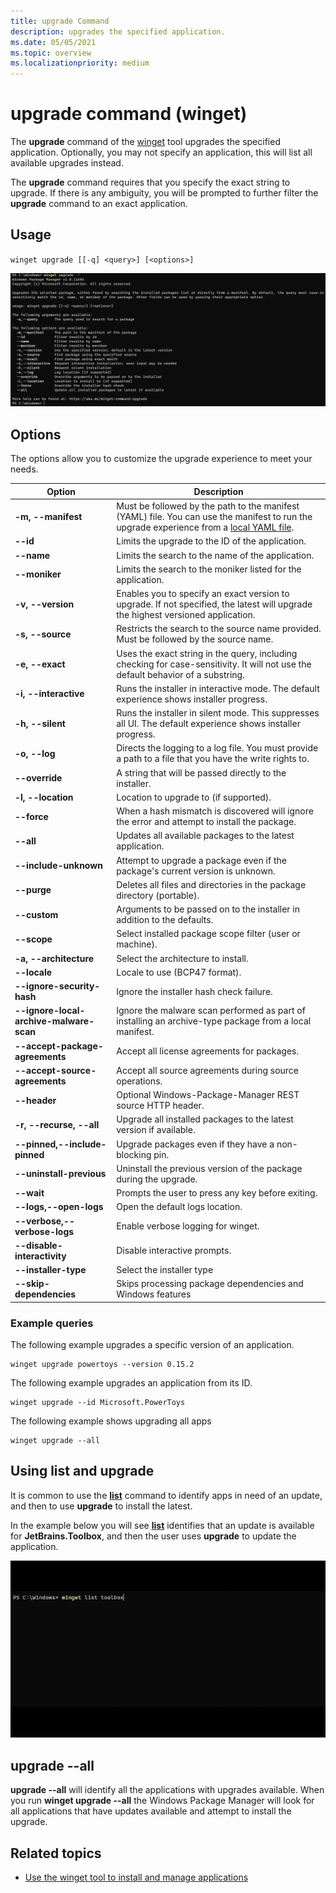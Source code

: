 ```yaml
---
title: upgrade Command
description: upgrades the specified application.
ms.date: 05/05/2021
ms.topic: overview
ms.localizationpriority: medium
---
```


# upgrade command (winget)

The **upgrade** command of the [winget](index.md) tool upgrades the specified application. Optionally, you may not specify an application, this will list all available upgrades instead.

The **upgrade** command requires that you specify the exact string to upgrade. If there is any ambiguity, you will be prompted to further filter the **upgrade** command to  an exact application.

## Usage

`winget upgrade [[-q] <query>] [<options>]`

![upgrade command](images/upgrade.png)

## Options

The options allow you to customize the upgrade experience to meet your needs.

| Option                            | Description                                                                                                                  |
|-----------------------------------|------------------------------------------------------------------------------------------------------------------------------|
| **-m, --manifest**                | Must be followed by the path to the manifest (YAML) file. You can use the manifest to run the upgrade experience from a [local YAML file](#local-upgrade). |
| **--id**                          | Limits the upgrade to the ID of the application.                                                                             |
| **--name**                        | Limits the search to the name of the application.                                                                           |
| **--moniker**                     | Limits the search to the moniker listed for the application.                                                                |
| **-v, --version**                 | Enables you to specify an exact version to upgrade. If not specified, the latest will upgrade the highest versioned application. |
| **-s, --source**                  | Restricts the search to the source name provided. Must be followed by the source name.                                      |
| **-e, --exact**                   | Uses the exact string in the query, including checking for case-sensitivity. It will not use the default behavior of a substring. |
| **-i, --interactive**             | Runs the installer in interactive mode. The default experience shows installer progress.                                      |
| **-h, --silent**                  | Runs the installer in silent mode. This suppresses all UI. The default experience shows installer progress.                 |
| **-o, --log**                     | Directs the logging to a log file. You must provide a path to a file that you have the write rights to.                      |
| **--override**                    | A string that will be passed directly to the installer.                                                                     |
| **-l, --location**                | Location to upgrade to (if supported).                                                                                     |
| **--force**                       | When a hash mismatch is discovered will ignore the error and attempt to install the package.                                |
| **--all**                         | Updates all available packages to the latest application.                                                                  |
| **--include-unknown**            | Attempt to upgrade a package even if the package's current version is unknown.                                              |
| **--purge**                       | Deletes all files and directories in the package directory (portable).                                                      |
| **--custom**                      | Arguments to be passed on to the installer in addition to the defaults.                                                     |
| **--scope**                       | Select installed package scope filter (user or machine).                                                                    |
| **-a, --architecture**            | Select the architecture to install.                                                                                         |
| **--locale**                      | Locale to use (BCP47 format).                                                                                               |
| **--ignore-security-hash**        | Ignore the installer hash check failure.                                                                                    |
| **--ignore-local-archive-malware-scan** | Ignore the malware scan performed as part of installing an archive-type package from a local manifest.                  |
| **--accept-package-agreements**   | Accept all license agreements for packages.                                                                                 |
| **--accept-source-agreements**    | Accept all source agreements during source operations.                                                                      |
| **--header**                      | Optional Windows-Package-Manager REST source HTTP header.                                                                   |
| **-r, --recurse, --all**         | Upgrade all installed packages to the latest version if available.                                                           |
| **--pinned,--include-pinned**    | Upgrade packages even if they have a non-blocking pin.                                                                      |
| **--uninstall-previous**         | Uninstall the previous version of the package during the upgrade.                                                            |
| **--wait**                        | Prompts the user to press any key before exiting.                                                                           |
| **--logs,--open-logs**           | Open the default logs location.                                                                                             |
| **--verbose,--verbose-logs**     | Enable verbose logging for winget.                                                                                          |
| **--disable-interactivity**      | Disable interactive prompts.                                                                                                |
| **--installer-type**             |        Select the installer type
| **--skip-dependencies**          |        Skips processing package dependencies and Windows features                                                           |

### Example queries

The following example upgrades a specific version of an application.

```CMD
winget upgrade powertoys --version 0.15.2
```

The following example upgrades an application from its ID.

```CMD
winget upgrade --id Microsoft.PowerToys
```

The following example shows upgrading all apps

```CMD
winget upgrade --all
```

## Using **list** and **upgrade**

It is common to use the [**list**](list.md) command to identify apps in need of an update, and then to use **upgrade** to install the latest.

In the example below you will see [**list**](list.md) identifies that an update is available for **JetBrains.Toolbox**, and then the user uses **upgrade** to update the application.

![upgrade command usage](images/upgrade.gif)

## **upgrade** --all

**upgrade --all** will identify all the applications with upgrades available. When you run **winget upgrade --all** the Windows Package Manager will look for all applications that have updates available and attempt to install the upgrade.

## Related topics

* [Use the winget tool to install and manage applications](index.md)
